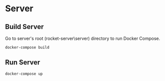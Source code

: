 # Server


## Build Server

Go to server's root (rocket-server\server) directory to run Docker Compose.

```
docker-compose build
```

## Run Server

```
docker-compose up
```
